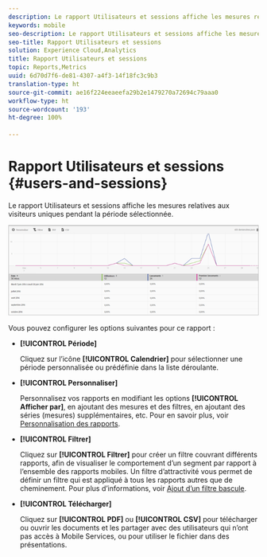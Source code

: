 ```yaml
---
description: Le rapport Utilisateurs et sessions affiche les mesures relatives aux visiteurs uniques pendant la période sélectionnée.
keywords: mobile
seo-description: Le rapport Utilisateurs et sessions affiche les mesures relatives aux visiteurs uniques pendant la période sélectionnée.
seo-title: Rapport Utilisateurs et sessions
solution: Experience Cloud,Analytics
title: Rapport Utilisateurs et sessions
topic: Reports,Metrics
uuid: 6d70d7f6-de81-4307-a4f3-14f18fc3c9b3
translation-type: ht
source-git-commit: ae16f224eeaeefa29b2e1479270a72694c79aaa0
workflow-type: ht
source-wordcount: '193'
ht-degree: 100%

---
```



# Rapport Utilisateurs et sessions {#users-and-sessions}

Le rapport Utilisateurs et sessions affiche les mesures relatives aux visiteurs uniques pendant la période sélectionnée.

![Rapport Utilisateurs et sessions](assets/users_sessions.png)

Vous pouvez configurer les options suivantes pour ce rapport :

* **[!UICONTROL Période]**

   Cliquez sur l’icône **[!UICONTROL Calendrier]** pour sélectionner une période personnalisée ou prédéfinie dans la liste déroulante.

* **[!UICONTROL Personnaliser]**

   Personnalisez vos rapports en modifiant les options **[!UICONTROL Afficher par]**, en ajoutant des mesures et des filtres, en ajoutant des séries (mesures) supplémentaires, etc. Pour en savoir plus, voir [Personnalisation des rapports](/help/using/usage/reports-customize/t-reports-customize.md).

* **[!UICONTROL Filtrer]**

   Cliquez sur **[!UICONTROL Filtrer]** pour créer un filtre couvrant différents rapports, afin de visualiser le comportement d’un segment par rapport à l’ensemble des rapports mobiles. Un filtre d’attractivité vous permet de définir un filtre qui est appliqué à tous les rapports autres que de cheminement. Pour plus d’informations, voir [Ajout d’un filtre bascule](/help/using/usage/reports-customize/t-sticky-filter.md).

* **[!UICONTROL Télécharger]**

   Cliquez sur **[!UICONTROL PDF]** ou **[!UICONTROL CSV]** pour télécharger ou ouvrir les documents et les partager avec des utilisateurs qui n’ont pas accès à Mobile Services, ou pour utiliser le fichier dans des présentations.